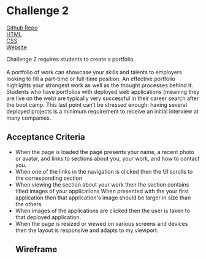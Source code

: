 #
<h1>Challenge 2 </h1>

[Github Repo](https://github.com/damianfearon/challenge2)</br>
[HTML](https://github.com/damianfearon/challenge2/blob/main/index.html)</br>
[CSS](https://github.com/damianfearon/challenge2/tree/main/css)</br>
[Website](https://damianfearon.github.io/challenge2/)

Challenge 2 requires students to create a portfolio. </br>
<br> A portfolio of work can showcase your skills and talents to employers looking to fill a part-time or full-time position. An effective portfolio highlights your strongest work as well as the thought processes behind it. Students who have portfolios with deployed web applications (meaning they are live on the web) are typically very successful in their career search after the boot camp. This last point can’t be stressed enough: having several deployed projects is a minimum requirement to receive an initial interview at many companies. </br>

<h2>Acceptance Criteria</h2>


<ul>
 <li>
 When the page is loaded the page presents your name, a recent photo or avatar, and links to sections about you, your work, and how to contact you.</li>
<li>When one of the links in the navigation is clicked then the UI scrolls to the corresponding section</li>
<li>When viewing the section about your work then the section contains titled images of your applications
When presented with the your first application then that application's image should be larger in size than the others. </li>
<li>When images of the applications are clicked then the user is taken to that deployed application. </li>
<li>When the page is resized or viewed on various screens and devices then the layout is responsive and adapts to my viewport. </li>

<h2>Wireframe</h2>
<img scr="images\wireframe.png alt="Wireframe">


